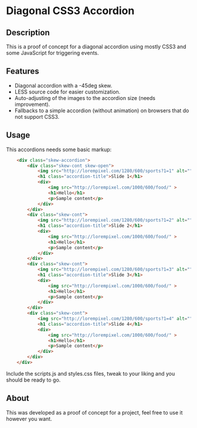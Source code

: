 # Diagonal CSS3 Accordion
## Description
This is a proof of concept for a diagonal accordion using mostly CSS3 and some JavaScript for triggering events.

## Features
 - Diagonal accordion with a -45deg skew.
 - LESS source code for easier customization.
 - Auto-adjusting of the images to the accordion size (needs improvement).
 - Fallbacks to a simple accordion (without animation) on browsers that do not support CSS3.

## Usage
This accordions needs some basic markup:

```html
	<div class="skew-accordion">
	    <div class="skew-cont skew-open">
	        <img src="http://lorempixel.com/1280/600/sports?1=1" alt="" class="skew-background">
	        <h1 class="accordion-title">Slide 1</h1>
	        <div>
	            <img src="http://lorempixel.com/1000/600/food/" >
	            <h1>Hello</h1>
	            <p>Sample content</p>
	        </div>
	    </div>
	    <div class="skew-cont">
	        <img src="http://lorempixel.com/1280/600/sports?1=2" alt="" class="skew-background">
	        <h1 class="accordion-title">Slide 2</h1>
	        <div>
	            <img src="http://lorempixel.com/1000/600/food/" >
	            <h1>Hello</h1>
	            <p>Sample content</p>
	        </div>
	    </div>
	    <div class="skew-cont">
	        <img src="http://lorempixel.com/1280/600/sports?1=3" alt="" class="skew-background">
	        <h1 class="accordion-title">Slide 3</h1>
	        <div>
	            <img src="http://lorempixel.com/1000/600/food/" >
	            <h1>Hello</h1>
	            <p>Sample content</p>
	        </div>
	    </div>
	    <div class="skew-cont">
	        <img src="http://lorempixel.com/1280/600/sports?1=4" alt="" class="skew-background">
	        <h1 class="accordion-title">Slide 4</h1>
	        <div>
	            <img src="http://lorempixel.com/1000/600/food/" >
	            <h1>Hello</h1>
	            <p>Sample content</p>
	        </div>
	    </div>
	</div>
```
Include the scripts.js and styles.css files, tweak to your liking and you should be ready to go.

## About
This was developed as a proof of concept for a project, feel free to use it however you want.